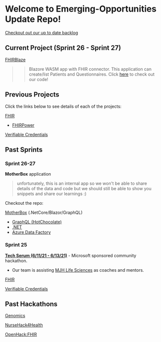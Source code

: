 # Welcome to Emerging-Opportunities Update Repo!

[Checkout out our up to date backlog](https://dev.azure.com/HLSHack/CSU%20Backlog/_backlogs/backlog/CSU%20Backlog%20Team/Epics)



## Current Project (Sprint 26 - Sprint 27)

[FHIRBlaze](./FHIR/FhirBlaze)

>> Blazore WASM app with FHIR connector. This application can create/list Patients and Questionnaires. Click [here](https://github.com/microsoft/fhirblaze) to check out our code! 


## Previous Projects

Click the links below to see details of each of the projects:

[FHIR](./FHIR)
- [FHIRPower](./FHIR/FHIRPower)

[Verifiable Credentials](./Verifiable-Credentials)


## Past Sprints 

### Sprint 26-27

**MotherBox** application

> unfortunately, this is an internal app so we won't be able to share details of the data and code but we should still be able to show you snippets and share our learnings :)

Checkout the repo:

[MotherBox](./MotherBox) (.NetCore/Blazor/GraphQL)

- [GraphQL (HotChocolate)](./MotherBox/GraphQL)
- [.NET](./MotherBox/.NET)
- [Azure Data Factory](./MotherBox/ADF)

### Sprint 25
[**Tech Serum (6/11/21 - 6/13/21)**](https://www.thewhyse.com/events/techserum-healthcare-er-visit/) - Microsoft sponsored community hackathon. 
- Our team is assisting [MJH Life Sciences](https://www.mjhlifesciences.com/) as coaches and mentors.

[FHIR](./FHIR)

[Verifiable Credentials](./Verifiable-Credentials)

## Past Hackathons

[Genomics](./Genomics)

[NurseHack4Health](./NurseHack4Health)

[OpenHack:FHIR](./FHIR/Hackathon)

